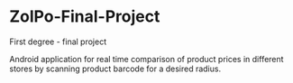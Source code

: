 # ZolPo-Final-Project
First degree - final project

Android application for real time comparison of product prices in different stores by scanning product barcode for a desired radius.  

